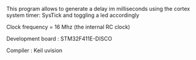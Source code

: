 

This program allows to generate a delay im milliseconds using 
the cortex system timer:  SysTick and toggling a led accordingly

Clock frequency = 16 Mhz (the internal RC clock)

Development board : STM32F411E-DISCO

Compiler : Keil uvision
